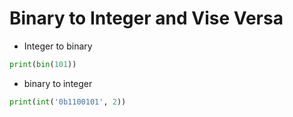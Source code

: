 # Binary to Integer and Vise Versa

- Integer to binary

```python
print(bin(101))
```

- binary to integer

```python
print(int('0b1100101', 2))
```
